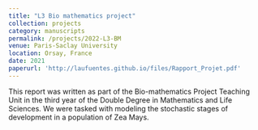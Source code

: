```yaml
---
title: "L3 Bio mathematics project"
collection: projects
category: manuscripts
permalink: /projects/2022-L3-BM
venue: Paris-Saclay University
location: Orsay, France
date: 2021
paperurl: 'http://laufuentes.github.io/files/Rapport_Projet.pdf'
---
```


This report was written as part of the Bio-mathematics Project Teaching Unit in the third year of the Double Degree in Mathematics and Life Sciences. We were tasked with modeling the stochastic stages of development in a population of Zea Mays.